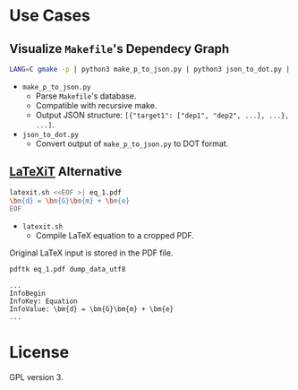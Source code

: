 # Use Cases

## Visualize `Makefile`'s Dependecy Graph

```bash
LANG=C gmake -p | python3 make_p_to_json.py | python3 json_to_dot.py | dot -Tpdf >| workflow.pdf
```

- `make_p_to_json.py`
    - Parse `Makefile`'s database.
    - Compatible with recursive make.
    - Output JSON structure: `[{"target1": ["dep1", "dep2", ...], ...}, ...]`.
- `json_to_dot.py`
    - Convert output of `make_p_to_json.py` to DOT format.

## [LaTeXiT](http://www.chachatelier.fr/latexit/) Alternative

```bash
latexit.sh <<EOF >| eq_1.pdf
\bm{d} = \bm{G}\bm{m} + \bm{e}
EOF
```

- `latexit.sh`
    - Compile LaTeX equation to a cropped PDF.

Original LaTeX input is stored in the PDF file.

```bash
pdftk eq_1.pdf dump_data_utf8
```

```
...
InfoBegin
InfoKey: Equation
InfoValue: \bm{d} = \bm{G}\bm{m} + \bm{e} 
...
```

# License

GPL version 3.
